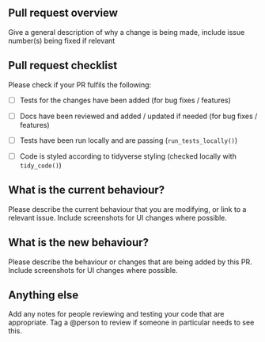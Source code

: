 ## Pull request overview

Give a general description of why a change is being made, include issue number(s) being fixed if relevant

## Pull request checklist

Please check if your PR fulfils the following:
- [ ] Tests for the changes have been added (for bug fixes / features)
- [ ] Docs have been reviewed and added / updated if needed (for bug fixes / features)
- [ ] Tests have been run locally and are passing (`run_tests_locally()`)
- [ ] Code is styled according to tidyverse styling (checked locally with `tidy_code()`)


## What is the current behaviour?

Please describe the current behaviour that you are modifying, or link to a relevant issue. Include screenshots for UI changes where possible.


## What is the new behaviour?

Please describe the behaviour or changes that are being added by this PR. Include screenshots for UI changes where possible.


## Anything else

Add any notes for people reviewing and testing your code that are appropriate. Tag a @person to review if someone in particular needs to see this.
